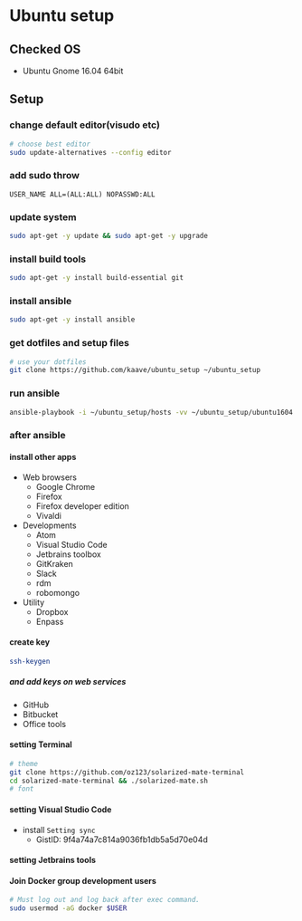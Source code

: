 # Ubuntu setup

## Checked OS

- Ubuntu Gnome 16.04 64bit

## Setup

### change default editor(visudo etc)

```bash
# choose best editor
sudo update-alternatives --config editor
```

### add sudo throw

```text
USER_NAME ALL=(ALL:ALL) NOPASSWD:ALL
```

### update system

```bash
sudo apt-get -y update && sudo apt-get -y upgrade
```

### install build tools

```bash
sudo apt-get -y install build-essential git
```

### install ansible

```bash
sudo apt-get -y install ansible
```

### get dotfiles and setup files

```bash
# use your dotfiles
git clone https://github.com/kaave/ubuntu_setup ~/ubuntu_setup
```

### run ansible

```bash
ansible-playbook -i ~/ubuntu_setup/hosts -vv ~/ubuntu_setup/ubuntu1604.yml
```

### after ansible

#### install other apps

- Web browsers
    - Google Chrome
    - Firefox
    - Firefox developer edition
    - Vivaldi
- Developments
    - Atom
    - Visual Studio Code
    - Jetbrains toolbox
    - GitKraken
    - Slack
    - rdm
    - robomongo
- Utility
    - Dropbox
    - Enpass

#### create key

```bash
ssh-keygen
```

##### and add keys on web services

- GitHub
- Bitbucket
- Office tools

#### setting Terminal

```bash
# theme
git clone https://github.com/oz123/solarized-mate-terminal
cd solarized-mate-terminal && ./solarized-mate.sh
# font
```

#### setting Visual Studio Code

- install `Setting sync`
    - GistID: 9f4a74a7c814a9036fb1db5a5d70e04d

#### setting Jetbrains tools

#### Join Docker group development users

```bash
# Must log out and log back after exec command.
sudo usermod -aG docker $USER
```

